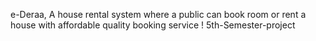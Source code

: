 e-Deraa, A house rental system where a public can book room or rent a house with affordable quality booking service ! 
5th-Semester-project
